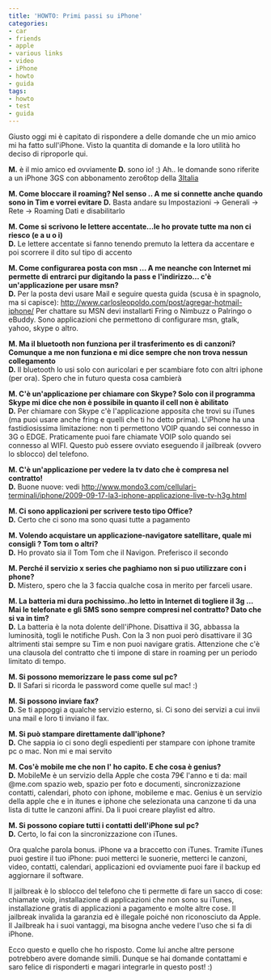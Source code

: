 ```yaml
---
title: 'HOWTO: Primi passi su iPhone'
categories:
- car
- friends
- apple
- various links
- video
- iPhone
- howto
- guida
tags:
- howto
- test
- guida
---
```

Giusto oggi mi è capitato di rispondere a delle domande che un mio amico mi ha
fatto sull'iPhone. Visto la quantita di domande e la loro utilità ho deciso di
riproporle qui.

**M.** è il mio amico ed ovviamente **D.** sono io! :) Ah.. le domande sono riferite a un iPhone 3GS con abbonamento zero6top della [3Italia](http://www.tre.it/)

**M. Come bloccare il roaming? Nel senso .. A me si connette anche quando sono in Tim e vorrei evitare**
**D.** Basta andare su Impostazioni -> Generali -> Rete -> Roaming Dati e disabilitarlo

**M. Come si scrivono le lettere accentate...le ho provate tutte ma non ci riesco (e a u o i)**  
**D.** Le lettere accentate si fanno tenendo premuto la lettera da accentare e poi scorrere il dito sul tipo di accento

**M. Come configurarea posta con msn ... A me neanche con Internet mi permette di entrarci pur digitando la pass e l'indirizzo... c'è un'applicazione per usare msn?**  
**D.** Per la posta devi usare Mail e seguire questa guida (scusa è in spagnolo, ma si capisce): <http://www.carlosleopoldo.com/post/agregar-hotmail-iphone/> Per chattare su MSN devi installarti Fring o Nimbuzz o Palringo o eBuddy. Sono applicazioni che permettono di configurare msn, gtalk, yahoo, skype o altro.

**M. Ma il bluetooth non funziona per il trasferimento es di canzoni? Comunque a me non funziona e mi dice sempre che non trova nessun collegamento**  
**D.** Il bluetooth lo usi solo con auricolari e per scambiare foto con altri iphone (per ora). Spero che in futuro questa cosa cambierà

**M. C'è un'applicazione per chiamare con Skype? Solo con il programma Skype mi dice che non è possibile in quanto il cell non è abilitato**  
**D.** Per chiamare con Skype c'è l'applicazione apposita che trovi su iTunes (ma puoi usare anche fring e quelli che ti ho detto prima). L'iPhone ha una fastidiosissima limitazione: non ti permettono VOIP quando sei connesso in 3G o EDGE. Praticamente puoi fare chiamate VOIP solo quando sei connesso al WIFI. Questo può essere ovviato eseguendo il jailbreak (ovvero lo sblocco) del telefono.

**M. C'è un'applicazione per vedere la tv dato che è compresa nel contratto!**  
**D.** Buone nuove: vedi http://www.mondo3.com/cellulari-terminali/iphone/2009-09-17-la3-iphone-applicazione-live-tv-h3g.html

**M. Ci sono applicazioni per scrivere testo tipo Office?**  
**D.** Certo che ci sono ma sono quasi tutte a pagamento

**M. Volendo acquistare un applicazione-navigatore satellitare, quale mi consigli ? Tom tom o altri?**  
**D.** Ho provato sia il Tom Tom che il Navigon. Preferisco il secondo

**M. Perché il servizio x series che paghiamo non si puo utilizzare con i phone?**  
**D.** Mistero, spero che la 3 faccia qualche cosa in merito per farceli usare.

**M. La batteria mi dura pochissimo..ho letto in Internet di togliere il 3g ... Mai le telefonate e gli SMS sono sempre compresi nel contratto? Dato che si va in tim?**  
**D.** La batteria è la nota dolente dell'iPhone. Disattiva il 3G, abbassa la luminosità, togli le notifiche Push. Con la 3 non puoi però disattivare il 3G altrimenti stai sempre su Tim e non puoi navigare gratis. Attenzione che c'è una clausola del contratto che ti impone di stare in roaming per un periodo limitato di tempo.

**M. Si possono memorizzare le pass come sul pc?**  
**D.** Il Safari si ricorda le password come quelle sul mac! :)

**M. Si possono inviare fax?**  
**D.** Se ti appoggi a qualche servizio esterno, si. Ci sono dei servizi a cui invii una mail e loro ti inviano il fax.

**M. Si può stampare direttamente dall'iphone?**  
**D.** Che sappia io ci sono degli espedienti per stampare con iphone tramite pc o mac. Non mi e mai servito

**M. Cos'è mobile me che non l' ho capito. E che cosa è genius?**  
**D.** MobileMe è un servizio della Apple che costa 79€ l'anno e ti da: mail @me.com spazio web, spazio per foto e documenti, sincronizzazione contatti, calendari, photo con iphone, mobileme e mac. Genius è un servizio della apple che e in itunes e iphone che selezionata una canzone ti da una lista di tutte le canzoni affini. Da li puoi creare playlist ed altro.

**M. Si possono copiare tutti i contatti dell'iPhone sul pc?**  
**D.** Certo, lo fai con la sincronizzazione con iTunes.

Ora qualche parola bonus. iPhone va a braccetto con iTunes. Tramite iTunes
puoi gestire il tuo iPhone: puoi metterci le suonerie, metterci le canzoni,
video, contatti, calendari, applicazioni ed ovviamente puoi fare il backup ed
aggiornare il software.

Il jailbreak è lo sblocco del telefono che ti permette di fare un sacco di
cose: chiamate voip, installazione di applicazioni che non sono su iTunes,
installazione gratis di applicazioni a pagamento e molte altre cose. Il
jailbreak invalida la garanzia ed è illegale poiché non riconosciuto da Apple.
Il Jailbreak ha i suoi vantaggi, ma bisogna anche vedere l'uso che si fa di
iPhone.

Ecco questo e quello che ho risposto. Come lui anche altre persone potrebbero
avere domande simili. Dunque se hai domande contattami e saro felice di risponderti
e magari integrarle in questo post! :)
